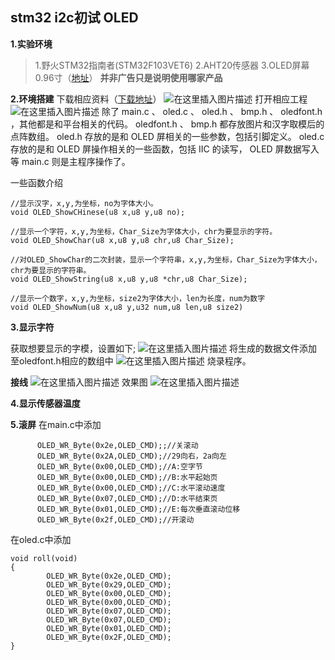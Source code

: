 ## stm32 i2c初试 OLED
**1.实验环境**

>1.野火STM32指南者(STM32F103VET6)
>2.AHT20传感器
>3.OLED屏幕0.96寸（[地址](http://www.lcdwiki.com/zh/0.96inch_SPI_OLED_Module)）
**并非广告只是说明使用哪家产品**

**2.环境搭建**
下载相应资料（[下载地址](http://www.lcdwiki.com/zh/0.96inch_SPI_OLED_Module)）
![在这里插入图片描述](https://img-blog.csdnimg.cn/20201228085429339.png?x-oss-process=image/watermark,type_ZmFuZ3poZW5naGVpdGk,shadow_10,text_aHR0cHM6Ly9ibG9nLmNzZG4ubmV0L3FxXzQzOTM4MDUy,size_16,color_FFFFFF,t_70)
打开相应工程
![在这里插入图片描述](https://img-blog.csdnimg.cn/20201228085656127.png?x-oss-process=image/watermark,type_ZmFuZ3poZW5naGVpdGk,shadow_10,text_aHR0cHM6Ly9ibG9nLmNzZG4ubmV0L3FxXzQzOTM4MDUy,size_16,color_FFFFFF,t_70)
除了 main.c 、 oled.c 、 oled.h 、 bmp.h 、 oledfont.h ，其他都是和平台相关的代码。
oledfont.h 、 bmp.h 都存放图片和汉字取模后的点阵数组。
oled.h 存放的是和 OLED 屏相关的一些参数，包括引脚定义。
oled.c 存放的是和 OLED 屏操作相关的一些函数，包括 IIC 的读写， OLED 屏数据写入等
main.c 则是主程序操作了。

一些函数介绍
```
//显示汉字，x,y,为坐标，no为字体大小。
void OLED_ShowCHinese(u8 x,u8 y,u8 no);

//显示一个字符，x,y,为坐标，Char_Size为字体大小，chr为要显示的字符。
void OLED_ShowChar(u8 x,u8 y,u8 chr,u8 Char_Size);

//对OLED_ShowChar的二次封装，显示一个字符串，x,y,为坐标，Char_Size为字体大小，chr为要显示的字符串。
void OLED_ShowString(u8 x,u8 y,u8 *chr,u8 Char_Size);

//显示一个数字，x,y,为坐标，size2为字体大小，len为长度，num为数字
void OLED_ShowNum(u8 x,u8 y,u32 num,u8 len,u8 size2)
```

**3.显示字符**

获取想要显示的字模，设置如下;
![在这里插入图片描述](https://img-blog.csdnimg.cn/20201228091006242.png?x-oss-process=image/watermark,type_ZmFuZ3poZW5naGVpdGk,shadow_10,text_aHR0cHM6Ly9ibG9nLmNzZG4ubmV0L3FxXzQzOTM4MDUy,size_16,color_FFFFFF,t_70)
将生成的数据文件添加至oledfont.h相应的数组中
![在这里插入图片描述](https://img-blog.csdnimg.cn/20201228091317379.png?x-oss-process=image/watermark,type_ZmFuZ3poZW5naGVpdGk,shadow_10,text_aHR0cHM6Ly9ibG9nLmNzZG4ubmV0L3FxXzQzOTM4MDUy,size_16,color_FFFFFF,t_70)
烧录程序。

**接线**
![在这里插入图片描述](https://img-blog.csdnimg.cn/20201228091631495.png?x-oss-process=image/watermark,type_ZmFuZ3poZW5naGVpdGk,shadow_10,text_aHR0cHM6Ly9ibG9nLmNzZG4ubmV0L3FxXzQzOTM4MDUy,size_16,color_FFFFFF,t_70)
效果图
![在这里插入图片描述](https://img-blog.csdnimg.cn/2020123009233121.png?x-oss-process=image/watermark,type_ZmFuZ3poZW5naGVpdGk,shadow_10,text_aHR0cHM6Ly9ibG9nLmNzZG4ubmV0L3FxXzQzOTM4MDUy,size_16,color_FFFFFF,t_70)

**4.显示传感器温度**

**5.滚屏**
在main.c中添加
```
	  OLED_WR_Byte(0x2e,OLED_CMD);;//关滚动
	  OLED_WR_Byte(0x2A,OLED_CMD);//29向右，2a向左
	  OLED_WR_Byte(0x00,OLED_CMD);//A:空字节
	  OLED_WR_Byte(0x00,OLED_CMD);//B:水平起始页
	  OLED_WR_Byte(0x00,OLED_CMD);//C:水平滚动速度
	  OLED_WR_Byte(0x07,OLED_CMD);//D:水平结束页
	  OLED_WR_Byte(0x01,OLED_CMD);//E:每次垂直滚动位移
	  OLED_WR_Byte(0x2f,OLED_CMD);//开滚动  
```
在oled.c中添加
```
void roll(void)
{
        OLED_WR_Byte(0x2e,OLED_CMD);       
        OLED_WR_Byte(0x29,OLED_CMD);       
        OLED_WR_Byte(0x00,OLED_CMD);       
        OLED_WR_Byte(0x00,OLED_CMD);        
        OLED_WR_Byte(0x07,OLED_CMD);        
        OLED_WR_Byte(0x07,OLED_CMD);        
        OLED_WR_Byte(0x01,OLED_CMD);       
        OLED_WR_Byte(0x2F,OLED_CMD); 
}      
```
